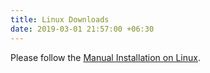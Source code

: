 ```yaml
---
title: Linux Downloads
date: 2019-03-01 21:57:00 +06:30
---
```


<div class="glass-card">
  <p>
    Please follow the <a href="{% link installation/linux.markdown %}">Manual Installation on Linux</a>.
  </p>
</div>
